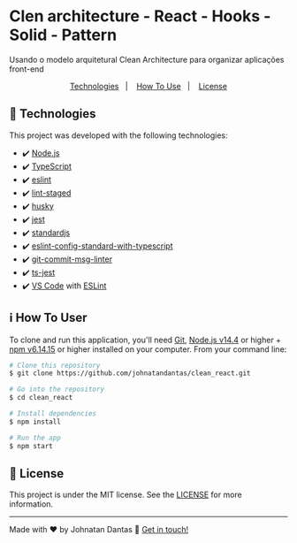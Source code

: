 # Clen architecture - React - Hooks - Solid - Pattern

Usando o modelo arquitetural Clean Architecture para organizar aplicações front-end

<p align="center">
  <a href="#rocket-technologies">Technologies</a>&nbsp;&nbsp;&nbsp;|&nbsp;&nbsp;&nbsp;
  <a href="#information_source-how-to-use">How To Use</a>&nbsp;&nbsp;&nbsp;|&nbsp;&nbsp;&nbsp;
  <a href="#memo-license">License</a>
</p>


## :rocket: Technologies

This project was developed with the following technologies:

- :heavy_check_mark:  [Node.js][nodejs]
- :heavy_check_mark:  [TypeScript](https://www.typescriptlang.org/)
- :heavy_check_mark:  [eslint](https://eslint.org/)
- :heavy_check_mark:  [lint-staged](https://github.com/okonet/lint-staged)
- :heavy_check_mark:  [husky](https://www.npmjs.com/package/husky)
- :heavy_check_mark:  [jest](https://jestjs.io/)
- :heavy_check_mark:  [standardjs](https://standardjs.com/)
- :heavy_check_mark:  [eslint-config-standard-with-typescript](https://www.npmjs.com/package/eslint-config-standard-with-typescript)
- :heavy_check_mark:  [git-commit-msg-linter](https://www.npmjs.com/package/git-commit-msg-linter)
- :heavy_check_mark:  [ts-jest](https://www.npmjs.com/package/ts-jest)
- :heavy_check_mark:  [VS Code][vc] with [ESLint][vceslint]

## :information_source: How To User

To clone and run this application, you'll need [Git](https://git-scm.com), [Node.js v14.4][nodejs] or higher + [npm v6.14.15][npm] or higher installed on your computer. From your command line:


```bash
# Clone this repository
$ git clone https://github.com/johnatandantas/clean_react.git

# Go into the repository
$ cd clean_react

# Install dependencies
$ npm install

# Run the app
$ npm start
```
## :memo: License

This project is under the MIT license. See the [LICENSE](https://github.com/johnatandantas/template_initial_node_with_typescript/blob/master/LICENSE) for more information.

---

Made with ♥ by Johnatan Dantas :wave: [Get in touch!](https://www.linkedin.com/in/johnatan-dantas/)

[nodejs]: https://nodejs.org/
[npm]: https://www.npmjs.com/
[vc]: https://code.visualstudio.com/
[vceditconfig]: https://marketplace.visualstudio.com/items?itemName=EditorConfig.EditorConfig
[vceslint]: https://marketplace.visualstudio.com/items?itemName=dbaeumer.vscode-eslint
